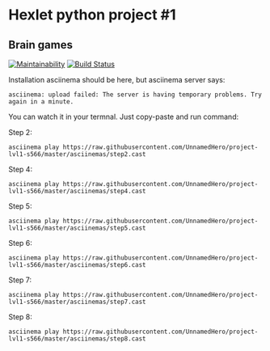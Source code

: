 # Hexlet python project #1

## Brain games 

[![Maintainability](https://api.codeclimate.com/v1/badges/b649f3adb1910349213e/maintainability)](https://codeclimate.com/github/UnnamedHero/project-lvl1-s566/maintainability)
[![Build Status](https://travis-ci.org/UnnamedHero/project-lvl1-s566.svg?branch=master)](https://travis-ci.org/UnnamedHero/project-lvl1-s566)

Installation asciinema should be here, but asciinema server says:

```asciinema: upload failed: The server is having temporary problems. Try again in a minute.```

You can watch it in your termnal. Just copy-paste and run command:

Step 2:

```asciinema play https://raw.githubusercontent.com/UnnamedHero/project-lvl1-s566/master/asciinemas/step2.cast```

Step 4:

```asciinema play https://raw.githubusercontent.com/UnnamedHero/project-lvl1-s566/master/asciinemas/step4.cast```

Step 5:

```asciinema play https://raw.githubusercontent.com/UnnamedHero/project-lvl1-s566/master/asciinemas/step5.cast```

Step 6:

```asciinema play https://raw.githubusercontent.com/UnnamedHero/project-lvl1-s566/master/asciinemas/step6.cast```

Step 7:

```asciinema play https://raw.githubusercontent.com/UnnamedHero/project-lvl1-s566/master/asciinemas/step7.cast```

Step 8:

```asciinema play https://raw.githubusercontent.com/UnnamedHero/project-lvl1-s566/master/asciinemas/step8.cast```

